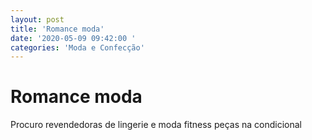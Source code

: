 ```yaml
---
layout: post
title: 'Romance moda'
date: '2020-05-09 09:42:00 '
categories: 'Moda e Confecção'
---
```


# Romance moda

Procuro revendedoras  de lingerie e moda fitness peças na condicional 

